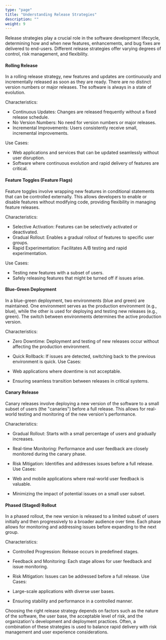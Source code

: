 ```yaml
---
type: "page"
title: "Understanding Release Strategies"
description: ""
weight: 9
---
```


Release strategies play a crucial role in the software development lifecycle, determining how and when new features, enhancements, and bug fixes are delivered to end-users. Different release strategies offer varying degrees of control, risk management, and flexibility.

#### Rolling Release

In a rolling release strategy, new features and updates are continuously and incrementally released as soon as they are ready. There are no distinct version numbers or major releases. The software is always in a state of evolution.

Characteristics:

- Continuous Updates: Changes are released frequently without a fixed release schedule.
- No Version Numbers: No need for version numbers or major releases.
- Incremental Improvements: Users consistently receive small, incremental improvements.

Use Cases:

- Web applications and services that can be updated seamlessly without user disruption.
- Software where continuous evolution and rapid delivery of features are critical.

#### Feature Toggles (Feature Flags)

Feature toggles involve wrapping new features in conditional statements that can be controlled externally. This allows developers to enable or disable features without modifying code, providing flexibility in managing feature releases.

Characteristics:

- Selective Activation: Features can be selectively activated or deactivated.
- Gradual Rollout: Enables a gradual rollout of features to specific user groups.
- Rapid Experimentation: Facilitates A/B testing and rapid experimentation.

Use Cases:

- Testing new features with a subset of users.
- Safely releasing features that might be turned off if issues arise.

#### Blue-Green Deployment

In a blue-green deployment, two environments (blue and green) are maintained. One environment serves as the production environment (e.g., blue), while the other is used for deploying and testing new releases (e.g., green). The switch between environments determines the active production version.

Characteristics:

- Zero Downtime: Deployment and testing of new releases occur without affecting the production environment.
- Quick Rollback: If issues are detected, switching back to the previous environment is quick.
Use Cases:

- Web applications where downtime is not acceptable.
- Ensuring seamless transition between releases in critical systems.

#### Canary Release

Canary releases involve deploying a new version of the software to a small subset of users (the "canaries") before a full release. This allows for real-world testing and monitoring of the new version's performance.

Characteristics:

- Gradual Rollout: Starts with a small percentage of users and gradually increases.
- Real-time Monitoring: Performance and user feedback are closely monitored during the canary phase.
- Risk Mitigation: Identifies and addresses issues before a full release.
Use Cases:

- Web and mobile applications where real-world user feedback is valuable.
- Minimizing the impact of potential issues on a small user subset.

#### Phased (Staged) Rollout

In a phased rollout, the new version is released to a limited subset of users initially and then progressively to a broader audience over time. Each phase allows for monitoring and addressing issues before expanding to the next group.

Characteristics:

- Controlled Progression: Release occurs in predefined stages.
- Feedback and Monitoring: Each stage allows for user feedback and issue monitoring.
- Risk Mitigation: Issues can be addressed before a full release.
Use Cases:

- Large-scale applications with diverse user bases.
- Ensuring stability and performance in a controlled manner.


Choosing the right release strategy depends on factors such as the nature of the software, the user base, the acceptable level of risk, and the organization's development and deployment practices. Often, a combination of these strategies is used to balance rapid delivery with risk management and user experience considerations.